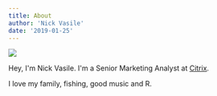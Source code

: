 ```yaml
---
title: About
author: 'Nick Vasile'
date: '2019-01-25'
---
```

![](/images/tuna_cropped.jpg)


Hey, I'm Nick Vasile. I'm a Senior Marketing Analyst at [Citrix](http://www.citrix.com).

I love my family, fishing, good music and R.
